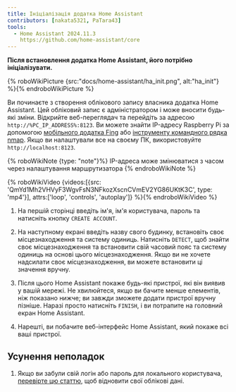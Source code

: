 ```yaml
---
title: Ініціалізація додатка Home Assistant
contributors: [nakata5321, PaTara43]
tools:
  - Home Assistant 2024.11.3
    https://github.com/home-assistant/core
---
```


**Після встановлення додатка Home Assistant, його потрібно ініціалізувати.**

{% roboWikiPicture {src:"docs/home-assistant/ha_init.png", alt:"ha_init"} %}{% endroboWikiPicture %}

Ви починаєте з створення облікового запису власника додатка Home Assistant. Цей обліковий запис є адміністратором і може вносити будь-які зміни.
Відкрийте веб-переглядач та перейдіть за адресою `http://%PC_IP_ADDRESS%:8123`. Ви можете знайти IP-адресу Raspberry Pi за допомогою [мобільного додатка Fing](https://www.fing.com/products) або [інструменту командного рядка nmap](https://vitux.com/find-devices-connected-to-your-network-with-nmap/).
Якщо ви налаштували все на своєму ПК, використовуйте `http://localhost:8123`.

{% roboWikiNote {type: "note"}%} IP-адреса може змінюватися з часом через налаштування маршрутизатора {% endroboWikiNote %}

{% roboWikiVideo {videos:[{src: 'QmYd1Mh2VHVyF3WgvFsN3NFkozXscnCVmEV2YG86UKtK3C', type: 'mp4'}], attrs:['loop', 'controls', 'autoplay']} %}{% endroboWikiVideo %}

1. На першій сторінці введіть ім'я, ім'я користувача, пароль та натисніть кнопку `CREATE ACCOUNT`.

2. На наступному екрані введіть назву свого будинку, встановіть своє місцезнаходження та систему одиниць. Натисніть `DETECT`, щоб знайти своє місцезнаходження та встановити свій часовий пояс та систему одиниць на основі цього місцезнаходження. Якщо ви не хочете надсилати своє місцезнаходження, ви можете встановити ці значення вручну.

3. Після цього Home Assistant покаже будь-які пристрої, які він виявив у вашій мережі. Не хвилюйтеся, якщо ви бачите менше елементів, ніж показано нижче; ви завжди зможете додати пристрої вручну пізніше. Наразі просто натисніть `FINISH`, і ви потрапите на головний екран Home Assistant.

4. Нарешті, ви побачите веб-інтерфейс Home Assistant, який покаже всі ваші пристрої.


## Усунення неполадок

1. Якщо ви забули свій логін або пароль для локального користувача, [перевірте цю статтю](https://www.home-assistant.io/docs/locked_out/), щоб відновити свої облікові дані.